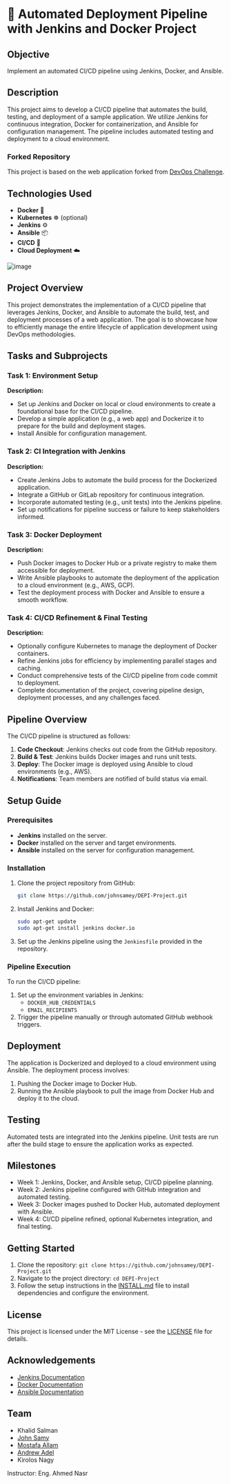 # 🚀 Automated Deployment Pipeline with Jenkins and Docker Project

## Objective
Implement an automated CI/CD pipeline using Jenkins, Docker, and Ansible.

## Description
This project aims to develop a CI/CD pipeline that automates the build, testing, and deployment of a sample application. We utilize Jenkins for continuous integration, Docker for containerization, and Ansible for configuration management. The pipeline includes automated testing and deployment to a cloud environment.

### Forked Repository
This project is based on the web application forked from [DevOps Challenge](https://github.com/tradebyte/DevOps-Challenge.git).

## Technologies Used
- **Docker** 🐳
- **Kubernetes** ☸️ (optional)
- **Jenkins** ⚙️
- **Ansible** 📦
- **CI/CD** 🔄
- **Cloud Deployment** ☁️

![image](https://github.com/user-attachments/assets/6a5d87c8-2eb3-429a-aa2d-1be90bf7dc14)

## Project Overview
This project demonstrates the implementation of a CI/CD pipeline that leverages Jenkins, Docker, and Ansible to automate the build, test, and deployment processes of a web application. The goal is to showcase how to efficiently manage the entire lifecycle of application development using DevOps methodologies.

## Tasks and Subprojects

### Task 1: Environment Setup
**Description:** 
- Set up Jenkins and Docker on local or cloud environments to create a foundational base for the CI/CD pipeline.
- Develop a simple application (e.g., a web app) and Dockerize it to prepare for the build and deployment stages.
- Install Ansible for configuration management.

### Task 2: CI Integration with Jenkins
**Description:**
- Create Jenkins Jobs to automate the build process for the Dockerized application.
- Integrate a GitHub or GitLab repository for continuous integration.
- Incorporate automated testing (e.g., unit tests) into the Jenkins pipeline.
- Set up notifications for pipeline success or failure to keep stakeholders informed.

### Task 3: Docker Deployment
**Description:**
- Push Docker images to Docker Hub or a private registry to make them accessible for deployment.
- Write Ansible playbooks to automate the deployment of the application to a cloud environment (e.g., AWS, GCP).
- Test the deployment process with Docker and Ansible to ensure a smooth workflow.

### Task 4: CI/CD Refinement & Final Testing
**Description:**
- Optionally configure Kubernetes to manage the deployment of Docker containers.
- Refine Jenkins jobs for efficiency by implementing parallel stages and caching.
- Conduct comprehensive tests of the CI/CD pipeline from code commit to deployment.
- Complete documentation of the project, covering pipeline design, deployment processes, and any challenges faced.

## Pipeline Overview
The CI/CD pipeline is structured as follows:
1. **Code Checkout**: Jenkins checks out code from the GitHub repository.
2. **Build & Test**: Jenkins builds Docker images and runs unit tests.
3. **Deploy**: The Docker image is deployed using Ansible to cloud environments (e.g., AWS).
4. **Notifications**: Team members are notified of build status via email.

## Setup Guide

### Prerequisites
- **Jenkins** installed on the server.
- **Docker** installed on the server and target environments.
- **Ansible** installed on the server for configuration management.

### Installation
1. Clone the project repository from GitHub:
   ```bash
   git clone https://github.com/johnsamey/DEPI-Project.git
   ```
2. Install Jenkins and Docker:
   ```bash
   sudo apt-get update
   sudo apt-get install jenkins docker.io
   ```
3. Set up the Jenkins pipeline using the `Jenkinsfile` provided in the repository.

### Pipeline Execution
To run the CI/CD pipeline:
1. Set up the environment variables in Jenkins:
   - `DOCKER_HUB_CREDENTIALS`
   - `EMAIL_RECIPIENTS`
2. Trigger the pipeline manually or through automated GitHub webhook triggers.

## Deployment
The application is Dockerized and deployed to a cloud environment using Ansible. The deployment process involves:
1. Pushing the Docker image to Docker Hub.
2. Running the Ansible playbook to pull the image from Docker Hub and deploy it to the cloud.

## Testing
Automated tests are integrated into the Jenkins pipeline. Unit tests are run after the build stage to ensure the application works as expected.

## Milestones
- Week 1: Jenkins, Docker, and Ansible setup, CI/CD pipeline planning.
- Week 2: Jenkins pipeline configured with GitHub integration and automated testing.
- Week 3: Docker images pushed to Docker Hub, automated deployment with Ansible.
- Week 4: CI/CD pipeline refined, optional Kubernetes integration, and final testing.

## Getting Started
1. Clone the repository: `git clone https://github.com/johnsamey/DEPI-Project.git`
2. Navigate to the project directory: `cd DEPI-Project`
3. Follow the setup instructions in the [INSTALL.md](INSTALL.md) file to install dependencies and configure the environment.

## License
This project is licensed under the MIT License - see the [LICENSE](LICENSE) file for details.

## Acknowledgements
- [Jenkins Documentation](https://www.jenkins.io/doc/)
- [Docker Documentation](https://docs.docker.com/)
- [Ansible Documentation](https://docs.ansible.com/ansible/latest/index.html)

## Team
- Khalid Salman
- [John Samy](https://github.com/johnsamey)
- [Mostafa Allam](https://github.com/MainUseless) 
- [Andrew Adel](https://github.com/Andrew-Adel) 
- Kirolos Nagy

Instructor: Eng. Ahmed Nasr
